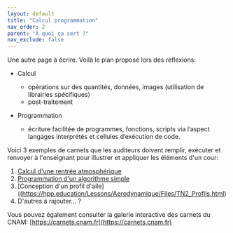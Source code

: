 ```yaml
---
layout: default
title: "Calcul programmation"
nav_order: 2
parent: "À quoi ça sert ?"
nav_exclude: false
---
```


Une autre page à écrire. Voilà le plan proposé lors des réflexions:
- Calcul
    * opérations sur des quantités, données, images (utilisation de librairies spécifiques)
    * post-traitement

- Programmation
    * écriture facilitée de programmes, fonctions, scripts via l’aspect langages interprétés et cellules d’exécution de code.


Voici 3 exemples de carnets que les auditeurs doivent remplir, exécuter et
renvoyer à l'enseignant pour illustrer et appliquer les éléments d'un cour:

1. [Calcul d'une rentrée atmosphérique](https://hpp.education/Lessons/MecaSpace/Files/MecaSpace_Rentree.html)
2. [Programmation d'un algorithme simple](https://hpp.education/Lessons/Python/Files/TP1-Langton.html)
3. [Conception d'un profil d'aile]((https://hpp.education/Lessons/Aerodynamique/Files/TN2_Profils.html)
4. D'autres à rajouter... ?

Vous pouvez également consulter la galerie interactive des carnets du CNAM:
[https://carnets.cnam.fr](https://carnets.cnam.fr)
